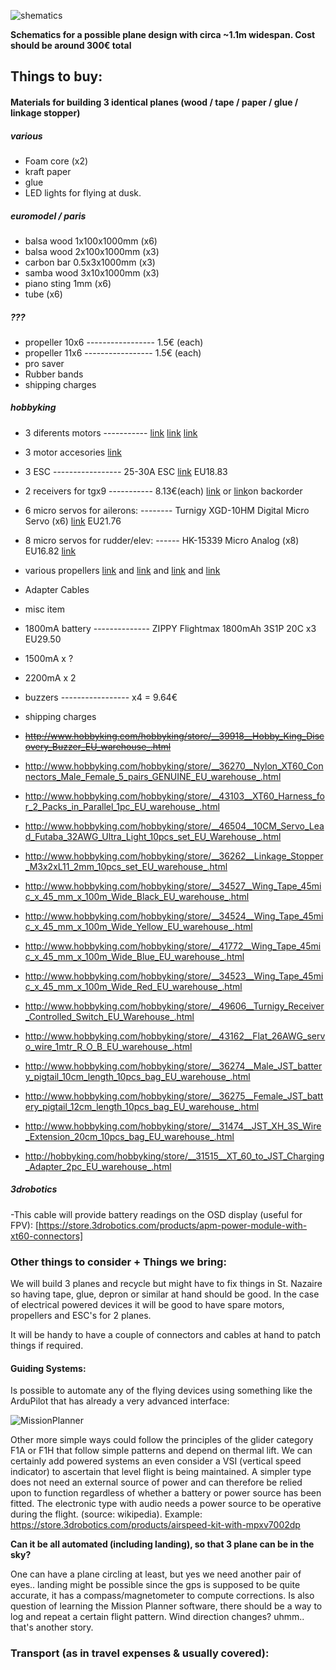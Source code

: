 ![shematics](https://raw.github.com/alejoduque/dronetones/master/imgs/shematics_BN.jpg)

**Schematics for a possible plane design with circa ~1.1m widespan. Cost should be around 300€ total**

## Things to buy:

#### Materials for building 3 identical planes (wood / tape / paper / glue / linkage stopper)

##### various
- Foam core (x2)
- kraft paper
- glue
- LED lights for flying at dusk.

##### euromodel / paris
- balsa wood 1x100x1000mm (x6) 
- balsa wood 2x100x1000mm (x3)
- carbon bar  0.5x3x1000mm (x3)
- samba wood 3x10x1000mm (x3)
- piano sting 1mm (x6)
- tube (x6)

##### ???
- propeller 10x6 ----------------- 1.5€ (each)
- propeller 11x6 ----------------- 1.5€ (each)
- pro saver
- Rubber bands
- shipping charges

##### hobbyking

- 3 diferents motors ----------- [link](http://www.hobbyking.com/hobbyking/store/__44596__NTM_Prop_Drive_Series_28_26_1100kv_252w_EU_warehouse_.html) [link](http://www.hobbyking.com/hobbyking/store/__31699__NTM_Prop_Drive_28_26_1000KV_235W_EU_warehouse_.html) [link](http://www.hobbyking.com/hobbyking/store/__36425__NTM_Prop_Drive_28_26_1350KV_302W_EU_warehouse_.html)
- 3 motor accesories [link](http://www.hobbyking.com/hobbyking/store/__31698__NTM_Prop_Drive_28_Series_Accessory_Pack_EU_warehouse_.html)
- 3 ESC ----------------- 25-30A ESC [link](http://www.hobbyking.com/hobbyking/store/__30035__Hobbyking_SS_Series_25_30A_ESC_EU_warehouse_.html) EU18.83
- 2 receivers for tgx9 -----------  8.13€(each) [link](http://www.hobbyking.com/hobbyking/store/__33379__Turnigy_9X_2_4GHz_8Ch_Receiver_V2_EU_warehouse_.html) or [link](ttp://www.hobbyking.com/hobbyking/store/__33383__Hobby_King_2_4Ghz_Receiver_6Ch_V2_EU_warehouse_.html)on backorder
- 6 micro servos for ailerons:  -------- Turnigy XGD-10HM Digital Micro Servo (x6) [link](http://www.hobbyking.com/hobbyking/store/__41757__Turnigy_XGD_10HM_Digital_Micro_Servo_2_2kg_10g_0_12_EU_warehouse_.html) EU21.76
- 8 micro servos for rudder/elev: ------ HK-15339 Micro Analog (x8)  EU16.82 [link](http://www.hobbyking.com/hobbyking/store/__36435__HK_15339_Micro_Analog_Servo_7_5g_0_09sec_0_8kg_EU_warehouse_.html)
- various propellers [link](http://www.hobbyking.com/hobbyking/store/__36250__APC_style_propeller_9x6_E_EU_warehouse_.html) and [link](http://www.hobbyking.com/hobbyking/store/__46532__APC_Style_Propeller_8x6_2_pc_EU_Warehouse_.html) and [link](http://www.hobbyking.com/hobbyking/store/__36248__APC_style_propeller_8x6_E_EU_warehouse_.html) and [link](http://www.hobbyking.com/hobbyking/store/__36246__APC_style_propeller_8x4_E_EU_warehouse_.html)

- Adapter Cables
- misc item
- 1800mA battery -------------- ZIPPY Flightmax 1800mAh 3S1P 20C x3  EU29.50
- 1500mA x ?
- 2200mA x 2
- buzzers ----------------- x4 = 9.64€
- shipping charges


- ~~http://www.hobbyking.com/hobbyking/store/__39918__Hobby_King_Discovery_Buzzer_EU_warehouse_.html~~
- http://www.hobbyking.com/hobbyking/store/__36270__Nylon_XT60_Connectors_Male_Female_5_pairs_GENUINE_EU_warehouse_.html
- http://www.hobbyking.com/hobbyking/store/__43103__XT60_Harness_for_2_Packs_in_Parallel_1pc_EU_warehouse_.html
- http://www.hobbyking.com/hobbyking/store/__46504__10CM_Servo_Lead_Futaba_32AWG_Ultra_Light_10pcs_set_EU_Warehouse_.html
- http://www.hobbyking.com/hobbyking/store/__36262__Linkage_Stopper_M3x2xL11_2mm_10pcs_set_EU_warehouse_.html
- http://www.hobbyking.com/hobbyking/store/__34527__Wing_Tape_45mic_x_45_mm_x_100m_Wide_Black_EU_warehouse_.html
- http://www.hobbyking.com/hobbyking/store/__34524__Wing_Tape_45mic_x_45_mm_x_100m_Wide_Yellow_EU_warehouse_.html
- http://www.hobbyking.com/hobbyking/store/__41772__Wing_Tape_45mic_x_45_mm_x_100m_Wide_Blue_EU_warehouse_.html
- http://www.hobbyking.com/hobbyking/store/__34523__Wing_Tape_45mic_x_45_mm_x_100m_Wide_Red_EU_warehouse_.html
- http://www.hobbyking.com/hobbyking/store/__49606__Turnigy_Receiver_Controlled_Switch_EU_Warehouse_.html
- http://www.hobbyking.com/hobbyking/store/__43162__Flat_26AWG_servo_wire_1mtr_R_O_B_EU_warehouse_.html
- http://www.hobbyking.com/hobbyking/store/__36274__Male_JST_battery_pigtail_10cm_length_10pcs_bag_EU_warehouse_.html
- http://www.hobbyking.com/hobbyking/store/__36275__Female_JST_battery_pigtail_12cm_length_10pcs_bag_EU_warehouse_.html
- http://www.hobbyking.com/hobbyking/store/__31474__JST_XH_3S_Wire_Extension_20cm_10pcs_bag_EU_warehouse_.html
- http://hobbyking.com/hobbyking/store/__31515__XT_60_to_JST_Charging_Adapter_2pc_EU_warehouse_.html

##### 3drobotics
-This cable will provide battery readings on the OSD display (useful for FPV):
[https://store.3drobotics.com/products/apm-power-module-with-xt60-connectors]





### Other things to consider + Things we bring:

We will build 3 planes and recycle but might have to fix things in St. Nazaire so having tape, glue, depron or similar at hand should be good. In the case of electrical powered devices it will be good to have spare motors, propellers and ESC's for 2 planes.

It will be handy to have a couple of connectors and cables at hand to patch things if required. 

#### Guiding Systems:

Is possible to automate any of the flying devices using something like the ArduPilot that has already a very advanced interface: 

![MissionPlanner](http://wiki.ardupilot-mega.googlecode.com/git/images/ArduPilotMegaImages/missionplanner2.PNG)

Other more simple ways could follow the principles of the glider category F1A or F1H that follow simple patterns and depend on thermal lift. We can certainly add powered systems an even consider 
a VSI (vertical speed indicator) to ascertain that level flight is being maintained. A simpler type does not need an external source of power and can therefore be relied upon to function regardless of whether a battery or power source has been fitted. The electronic type with audio needs a power source to be operative during the flight. (source: wikipedia). Example: https://store.3drobotics.com/products/airspeed-kit-with-mpxv7002dp

**Can it be all automated (including landing), so that 3 plane can be in the sky?**

One can have a plane circling at least, but yes we need another pair of eyes.. landing might be possible since the gps is supposed to be quite accurate, it has a compass/magnetometer to compute corrections. Is also question of learning the Mission Planner software, there should be a way to log and repeat a certain flight pattern. Wind direction changes? uhmm.. that's another story.


### Transport  (as in travel expenses & usually covered):